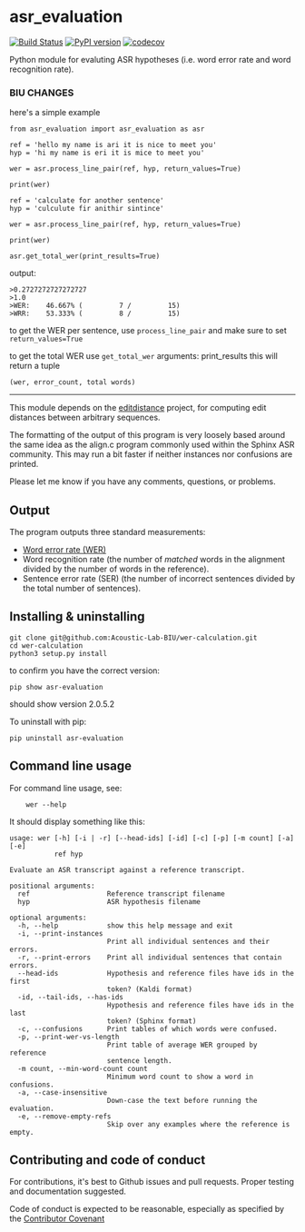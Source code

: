 # asr_evaluation

[![Build Status](https://travis-ci.org/belambert/asr-evaluation.svg?branch=main)](https://travis-ci.org/belambert/asr-evaluation)
[![PyPI version](https://badge.fury.io/py/asr_evaluation.svg)](https://badge.fury.io/py/asr_evaluation)
[![codecov](https://codecov.io/gh/belambert/asr-evaluation/branch/main/graph/badge.svg)](https://codecov.io/gh/belambert/asr-evaluation)

Python module for evaluting ASR hypotheses (i.e. word error rate and word
recognition rate).

### BIU CHANGES

here's a simple example

```
from asr_evaluation import asr_evaluation as asr

ref = 'hello my name is ari it is nice to meet you'
hyp = 'hi my name is eri it is mice to meet you'

wer = asr.process_line_pair(ref, hyp, return_values=True)

print(wer)

ref = 'calculate for another sentence'
hyp = 'culculute fir anithir sintince'

wer = asr.process_line_pair(ref, hyp, return_values=True)

print(wer)

asr.get_total_wer(print_results=True)
```

output:

```
>0.2727272727272727
>1.0
>WER:    46.667% (         7 /         15)
>WRR:    53.333% (         8 /         15)
```

to get the WER per sentence, use `process_line_pair` and make sure to set `return_values=True`

to get the total WER use `get_total_wer`
arguments:
print_results
this will return a tuple

`(wer, error_count, total words)`

---

This module depends on the [editdistance](https://github.com/belambert/edit-distance)
project, for computing edit distances between arbitrary sequences.

The formatting of the output of this program is very loosely based around the
same idea as the align.c program commonly used within the Sphinx ASR community.
This may run a bit faster if neither instances nor confusions are printed.

Please let me know if you have any comments, questions, or problems.

## Output

The program outputs three standard measurements:

- [Word error rate (WER)](https://en.wikipedia.org/wiki/Word_error_rate)
- Word recognition rate (the number of _matched_ words in the alignment divided by the number of words in the reference).
- Sentence error rate (SER) (the number of incorrect sentences divided by the total number of sentences).

## Installing & uninstalling

    git clone git@github.com:Acoustic-Lab-BIU/wer-calculation.git
    cd wer-calculation
    python3 setup.py install

to confirm you have the correct version:

    pip show asr-evaluation

should show version 2.0.5.2

To uninstall with pip:

    pip uninstall asr-evaluation

## Command line usage

For command line usage, see:

```
    wer --help
```

It should display something like this:

```
usage: wer [-h] [-i | -r] [--head-ids] [-id] [-c] [-p] [-m count] [-a] [-e]
           ref hyp

Evaluate an ASR transcript against a reference transcript.

positional arguments:
  ref                   Reference transcript filename
  hyp                   ASR hypothesis filename

optional arguments:
  -h, --help            show this help message and exit
  -i, --print-instances
                        Print all individual sentences and their errors.
  -r, --print-errors    Print all individual sentences that contain errors.
  --head-ids            Hypothesis and reference files have ids in the first
                        token? (Kaldi format)
  -id, --tail-ids, --has-ids
                        Hypothesis and reference files have ids in the last
                        token? (Sphinx format)
  -c, --confusions      Print tables of which words were confused.
  -p, --print-wer-vs-length
                        Print table of average WER grouped by reference
                        sentence length.
  -m count, --min-word-count count
                        Minimum word count to show a word in confusions.
  -a, --case-insensitive
                        Down-case the text before running the evaluation.
  -e, --remove-empty-refs
                        Skip over any examples where the reference is empty.
```

## Contributing and code of conduct

For contributions, it's best to Github issues and pull requests. Proper
testing and documentation suggested.

Code of conduct is expected to be reasonable, especially as specified by
the [Contributor Covenant](http://contributor-covenant.org/version/1/4/)
